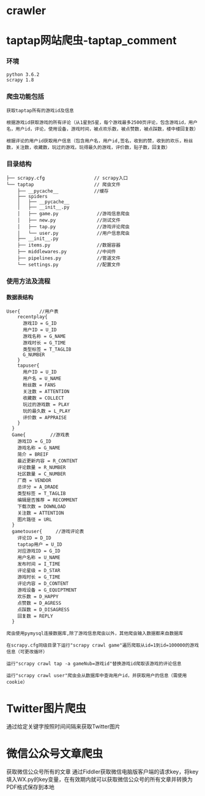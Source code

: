 # crawler

# taptap网站爬虫-taptap_comment


  ### 环境
  
    python 3.6.2
    scrapy 1.8

  ### 爬虫功能包括
  
    获取taptap所有的游戏id及信息
    
    根据游戏id获取游戏的所有评论（从1星到5星，每个游戏最多2500页评论，包含游戏id，用户名，用户id，评论，使用设备，游戏时间，被点欢乐数，被点赞数，被点踩数，楼中楼回复数）
    
    根据评论的用户id获取用户信息（包含用户名，用户id,签名，收到的赞，收到的欢乐，粉丝数，关注数，收藏数，玩过的游戏，玩得最久的游戏，评价数，贴子数，回复数）
    
    
  ### 目录结构
  
    ├── scrapy.cfg                  // scrapy入口
    └── taptap                      // 爬虫文件
        ├── __pycache__             //缓存
        ├── spiders
        │   ├── __pycache__          
        │   ├── __init__.py
        │   ├── game.py              //游戏信息爬虫
        │   ├── new.py               //测试文件
        │   ├── tap.py               //游戏评论爬虫
        │   └── user.py              //用户信息爬虫
        ├── __init__.py
        ├── items.py                 //数据容器
        ├── middlewares.py           //中间件
        ├── pipelines.py             //管道文件
        └── settings.py              //配置文件
        
  ### 使用方法及流程
  #### 数据表结构
    User{       //用户表
        recentplay{
          游戏ID = G_ID
          用户ID = U_ID
          游戏名称 = G_NAME
          游戏时长 = G_TIME
          类型标签 = T_TAGLIB
          G_NUMBER
        }
        tapuser{
          用户ID = U_ID
          用户名 = U_NAME
          粉丝数 = FANS
          关注数 = ATTENTION
          收藏数 = COLLECT
          玩过的游戏数 = PLAY
          玩的最久数 = L_PLAY
          评价数 = APPRAISE
        }
      }
      Game{         //游戏表
        游戏ID = G_ID
        游戏名称 = G_NAME
        简介 = BREIF
        最近更新内容 = R_CONTENT
        评论数量 = R_NUMBER
        社区数量 = C_NUMBER
        厂商 = VENDOR
        总评分 = A_DRADE
        类型标签 = T_TAGLIB
        编辑是否推荐 = RECOMMENT
        下载次数 = DOWNLOAD
        关注数 = ATTENTION
        图片路径 = URL
      }
      gametouser{     //游戏评论表
        评论ID = D_ID
        taptap用户 = U_ID
        对应游戏ID = G_ID
        用户名称 = U_NAME
        发布时间 = I_TIME
        评论星级 = D_STAR
        游戏时长 = G_TIME
        评论内容 = D_CONTENT
        游戏设备 = G_EQUIPTMENT
        欢乐数 = D_HAPPY
        点赞数 = D_AGRESS
        点踩数 = D_DISAGRESS
        回复数 = REPLY
      }
        
    爬虫使用pymysql连接数据库,除了游戏信息爬虫以外，其他爬虫输入数据都来自数据库
    
    在scrapy.cfg同级目录下运行"scrapy crawl game"遍历爬取从id=1到id=100000的游戏信息（可更改循环）
    
    运行"scrapy crawl tap -a gameNub=游戏id"替换游戏id爬取该游戏的评论信息
    
    运行"scrapy crawl user"爬虫会从数据库中查询用户id，并获取用户的信息（需使用cookie）
    
  
  
    
    
# Twitter图片爬虫
  通过给定关键字按照时间间隔来获取Twitter图片


# 微信公众号文章爬虫
  获取微信公众号所有的文章
  通过Fiddler获取微信电脑版客户端的请求key，将key填入WX.py的key变量，在有效期内就可以获取微信公众号的所有文章并转换为PDF格式保存到本地
  
  
